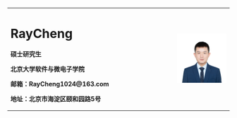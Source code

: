 <table border="0">
  <tr>
    <td width="75%">
      <h1>RayCheng</h1>
      <p><b>硕士研究生</b></p>
      <p><b>北京大学软件与微电子学院</b></p>
      <p><b>邮箱：RayCheng1024@163.com</b></p>
      <p><b>地址：北京市海淀区颐和园路5号</b></p>
    </td>
    <td width="25%">
      <img src="/RayCheng.jpg" width="100%">
    </td>
  </tr>
</table>

